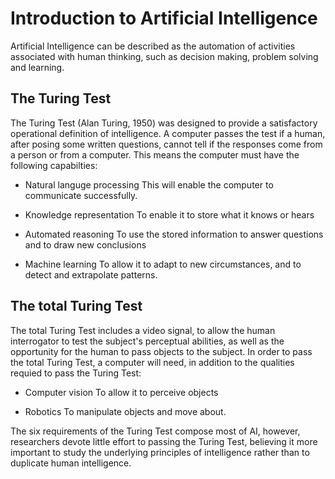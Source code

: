 Introduction to Artificial Intelligence
=======================================

Artificial Intelligence can be described as the automation of activities
associated with human thinking, such as decision making, problem solving and
learning.

The Turing Test
---------------
The Turing Test (Alan Turing, 1950) was designed to provide a satisfactory
operational definition of intelligence.
A computer passes the test if a human, after posing some written questions,
cannot tell if the responses come from a person or from a computer.
This means the computer must have the following capabilties:

+ Natural languge processing
  This will enable the computer to communicate successfully.

+ Knowledge representation
  To enable it to store what it knows or hears

+ Automated reasoning
  To use the stored information to answer questions and to draw new conclusions

+ Machine learning
  To allow it to adapt to new circumstances, and to detect and extrapolate
  patterns.

The total Turing Test
---------------------
The total Turing Test includes a video signal, to allow the human interrogator
to test the subject's perceptual abilities, as well as the opportunity for the
human to pass objects to the subject.
In order to pass the total Turing Test, a computer will need, in addition to
the qualities requied to pass the Turing Test:

+ Computer vision
  To allow it to perceive objects

+ Robotics
  To manipulate objects and move about.

The six requirements of the Turing Test compose most of AI, however,
researchers devote little effort to passing the Turing Test, believing it more
important to study the underlying principles of intelligence rather than to
duplicate human intelligence.
